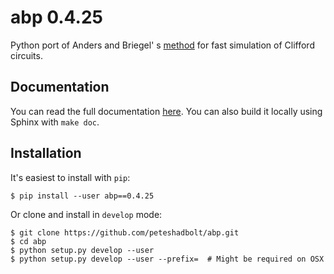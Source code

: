 # abp 0.4.25
Python port of Anders and Briegel' s [method](https://arxiv.org/abs/quant-ph/0504117) for fast simulation of Clifford circuits. 

## Documentation
You can read the full documentation [here](https://peteshadbolt.co.uk/abp/). You can also build it locally using Sphinx with `make doc`.

## Installation
It's easiest to install with `pip`:

```shell
$ pip install --user abp==0.4.25
```

Or clone and install in `develop` mode:

```shell
$ git clone https://github.com/peteshadbolt/abp.git
$ cd abp
$ python setup.py develop --user
$ python setup.py develop --user --prefix=  # Might be required on OSX
```

